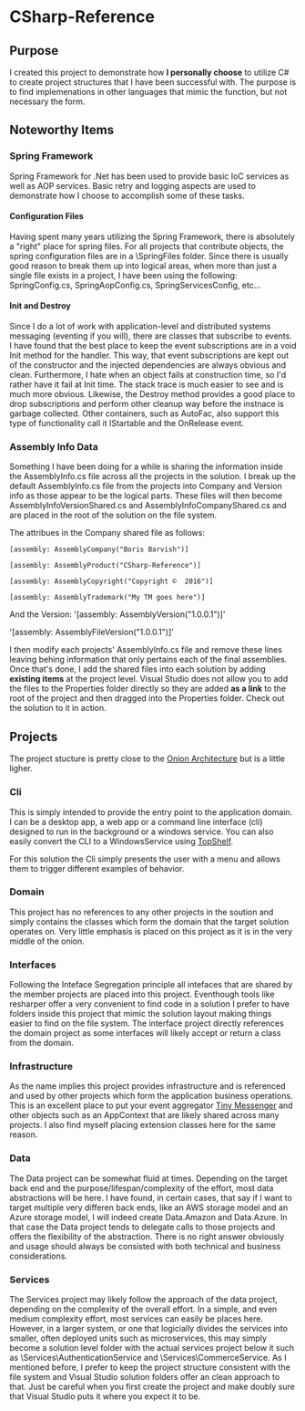 # CSharp-Reference
## Purpose
I created this project to demonstrate how **I personally choose** to utilize C# to create project structures that I have been successful with.  The purpose is to find implemenations in other languages that mimic the function, but not necessary the form.

## Noteworthy Items
### Spring Framework
Spring Framework for .Net has been used to provide basic IoC services as well as AOP services.  Basic retry and logging aspects are used to demonstrate how I choose to accomplish some of these tasks.

#### Configuration Files
Having spent many years utilizing the Spring Framework, there is absolutely a "right" place for spring files.  For all projects that contribute objects, the spring configuration files are in a \SpringFiles folder.  Since there is usually good reason to break them up into logical areas, when more than just a single file exists in a project, I have been using the following:  SpringConfig.cs, SpringAopConfig.cs, SpringServicesConfig, etc...

#### Init and Destroy
Since I do a lot of work with application-level and distributed systems messaging (eventing if you will), there are classes that subscribe to events.  I have found that the best place to keep the event subscriptions are in a void Init method for the handler.  This way, that event subscriptions are kept out of the constructor and the injected dependencies are always obvious and clean.  Furthermore, I hate when an object fails at construction time, so I'd rather have it fail at Init time.  The stack trace is much easier to see and is much more obvious.  Likewise, the Destroy method provides a good place to drop subscriptions and perform other cleanup way before the instnace is garbage collected.  Other containers, such as AutoFac, also support this type of functionality call it IStartable and the OnRelease event.
### Assembly Info Data
Something I have been doing for a while is sharing the information inside the AssemblyInfo.cs file across all the projects in the solution.  I break up the default AssemblyInfo.cs file from the projects into Company and Version info as those appear to be the logical parts.  These files will then become AssemblyInfoVersionShared.cs and AssemblyInfoCompanyShared.cs and are placed in the root of the solution on the file system.

The attribues in the Company shared file as follows:

`[assembly: AssemblyCompany("Boris Barvish")]`

`[assembly: AssemblyProduct("CSharp-Reference")]`

`[assembly: AssemblyCopyright("Copyright ©  2016")]`

`[assembly: AssemblyTrademark("My TM goes here")]`

And the Version:
'[assembly: AssemblyVersion("1.0.0.1")]'

'[assembly: AssemblyFileVersion("1.0.0.1")]'

I then modify each projects' AssemblyInfo.cs file and remove these lines leaving behing information that only pertains each of the final assemblies.  Once that's done, I add the shared files into each solution by adding **existing items** at the project level.  Visual Studio does not allow you to add the files to the Properties folder directly so they are added **as a link** to the root of the project and then dragged into the Properties folder.  Check out the solution to it in action.



## Projects
The project stucture is pretty close to the [Onion Architecture](http://jeffreypalermo.com/blog/the-onion-architecture-part-1/) but is a little ligher.

### Cli
This is simply intended to provide the entry point to the application domain.  I can be a desktop app, a web app or a command line interface (cli) designed to run in the background or a windows service.  You can also easily convert the CLI to a WindowsService using [TopShelf](http://topshelf-project.com/).

For this solution the Cli simply presents the user with a menu and allows them to trigger different examples of behavior.
### Domain
This project has no references to any other projects in the soution and simply contains the classes which form the domain that the target solution operates on.  Very little emphasis is placed on this project as it is in the very middle of the onion.

### Interfaces
Following the Inteface Segregation principle all intefaces that are shared by the member  projects are placed into this project.  Eventhough tools like resharper offer a very convenient to find code in a solution I prefer to have folders inside this project that mimic the solution layout making things easier to find on the file system.  The interface project directly references the domain project as some interfaces will likely accept or return a class from the domain.
### Infrastructure
As the name implies this project provides infrastructure and is referenced and used by other projects which form the application business operations.  This is an excellent place to put your event aggregator [Tiny Messenger](https://github.com/grumpydev/TinyMessenger/wiki) and other objects such as an AppContext that are likely shared across many projects.  I also find myself placing extension classes here for the same reason.
### Data
The Data project can be somewhat fluid at times.  Depending on the target back end and the purpose/lifespan/complexity of the effort, most data abstractions will be here.  I have found, in certain cases, that say if I want to target multiple very differen back ends, like an AWS storage model and an Azure storage model, I will indeed create Data.Amazon and Data.Azure.  In that case the Data project tends to delegate calls to those projects and offers the flexibility of the abstraction.  There is no right answer obviously and usage should always be consisted with both technical and business considerations.

### Services
The Services project may likely follow the approach of the data project, depending on the complexity of the overall effort.  In a simple, and even medium complexity effort, most services can easily be places here.  However, in a larger system, or one that logicially divides the services into smaller, often deployed units such as microservices, this may simply become a solution level folder with the actual services project below it such as \Services\AuthenticationService and \Services\CommerceService.  As I mentioned before, I prefer to keep the project structure consistent with the file system and Visual Studio solution folders offer an clean approach to that.  Just be careful when you first create the project and make doubly sure that Visual Studio puts it where you expect it to be.
